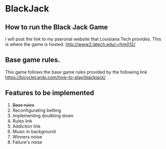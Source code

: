 # BlackJack



## How to run the Black Jack Game
I will post the link to  my pseronal website that Louisiana Tech provides. This is where the game is hosted.
http://www2.latech.edu/~rhm012/

## Base game rules.
This game follows the base game rules provided by the following link
https://bicyclecards.com/how-to-play/blackjack/

## Features to be implemented 
1. ~~Base rules~~
2. Reconfigurating betting
3. Implementing doulbling down
4. Rules link
5. Addiction link
6. Music in background
7. Winners noise
8. Faliure's noise

